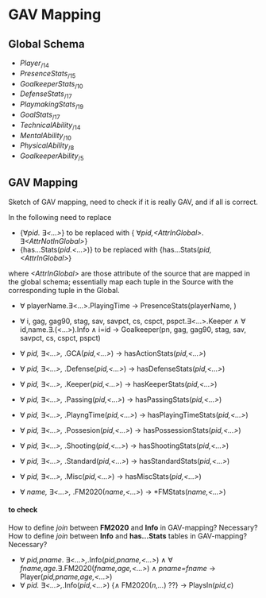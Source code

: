 # GAV Mapping

## Global Schema
- $Player_{/14}$
- $PresenceStats_{/15}$ 
- $GoalkeeperStats_{/10}$
- $DefenseStats_{/17}$
- $PlaymakingStats_{/19}$	
- $GoalStats_{/17}$
- $TechnicalAbility_{/14}$
- $MentalAbility_{/10}$
- $PhysicalAbility_{/8}$
- $GoalkeeperAbility_{/5}$


## GAV Mapping
Sketch of GAV mapping, need to check if it is really GAV, and if all is correct.

In the following need to replace 
- {$\forall$*pid.* $\exists$*<...>*} to be replaced with {  $\forall$*pid,\<AttrInGlobal>*. $\exists$*\<AttrNotInGlobal>*}
- {has...Stats(*pid.<...>*)} to be replaced with {has...Stats(*pid,\<AttrInGlobal>*}

where *\<AttrInGlobal>* are those attribute of the source that are mapped in the global schema; essentially map each tuple in the Source with the corresponding tuple in the Global.

- $\forall$ playerName.$\exists$<...>.PlayingTime -> PresenceStats(playerName, )
- $\forall$ i, gag, gag90, stag, sav, savpct, cs, cspct, pspct.$\exists$<...>.Keeper $\wedge$ $\forall$ id,name.$\exists$.(<...>).Info $\wedge$  i=id -> Goalkeeper(pn, gag, gag90, stag, sav, savpct, cs, cspct, pspct)

- $\forall$ *pid,* $\exists$*<...>,* .GCA(*pid,<...>*) $\rightarrow$ hasActionStats(*pid,<...>*)
- $\forall$ *pid,* $\exists$*<...>,* .Defense(*pid,<...>*) $\rightarrow$ hasDefenseStats(*pid,<...>*)
- $\forall$ *pid,* $\exists$*<...>,* .Keeper(*pid,<...>*) $\rightarrow$ hasKeeperStats(*pid,<...>*)
- $\forall$ *pid,* $\exists$*<...>,* .Passing(*pid,<...>*) $\rightarrow$ hasPassingStats(*pid,<...>*)
- $\forall$ *pid,* $\exists$*<...>,* .PlayngTime(*pid,<...>*) $\rightarrow$ hasPlayingTimeStats(*pid,<...>*)
- $\forall$ *pid,* $\exists$*<...>,* .Possesion(*pid,<...>*) $\rightarrow$ hasPossessionStats(*pid,<...>*)
- $\forall$ *pid,* $\exists$*<...>,* .Shooting(*pid,<...>*) $\rightarrow$ hasShootingStats(*pid,<...>*)
- $\forall$ *pid,* $\exists$*<...>,* .Standard(*pid,<...>*) $\rightarrow$ hasStandardStats(*pid,<...>*)
- $\forall$ *pid,* $\exists$*<...>,* .Misc(*pid,<...>*) $\rightarrow$ hasMiscStats(*pid,<...>*)
- $\forall$ *name,* $\exists$*<...>,* .FM2020(*name,<...>*) $\rightarrow$ *FMStats(*name,<...>*)

#### to check
How to define *join* between **FM2020** and **Info** in GAV-mapping? Necessary?
How to define *join* between **Info** and **has...Stats** tables in GAV-mapping? Necessary?
- $\forall$ *pid,pname*. $\exists$*<...>,*.Info(*pid,pname,<...>*) $\wedge$ $\forall$ *fname,age*.$\exists$.FM2020(*fname,age,<...>*) $\wedge$ *pname=fname* $\rightarrow$ Player(*pid,pname,age,<...>*)
- $\forall$ *pid.* $\exists$*<...>,*.Info(*pid,<...>*) {$\wedge$ FM2020(*n,...*) ??} $\rightarrow$ PlaysIn(*pid,c*)
